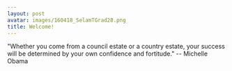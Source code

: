 ```yaml
---
layout: post
avatar: images/160418_SelamTGrad28.png
title: Welcome!
---
```

"Whether you come from a council estate or a country estate, your success will be determined by your own confidence and fortitude." -- Michelle Obama

